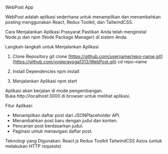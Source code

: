 WebPost App


WebPost adalah aplikasi sederhana untuk menampilkan dan menambahkan posting menggunakan React, Redux Toolkit, dan TailwindCSS.

Cara Menjalankan Aplikasi
Prasyarat
Pastikan Anda telah menginstal Node.js dan npm (Node Package Manager) di sistem Anda.

Langkah-langkah untuk Menjalankan Aplikasi

1. Clone Repository
git clone [https://github.com/username/repo-name.git](https://github.com/yogiprayoga1313/WebPost.git)
cd repo-name

2. Install Dependencies
npm install

3. Menjalankan Aplikasi
npm start

Aplikasi akan berjalan di mode pengembangan.<br />
Buka http://localhost:3000 di browser untuk melihat aplikasi.

Fitur Aplikasi:
* Menampilkan daftar post dari JSONPlaceholder API.
* Menambahkan post baru dengan judul dan konten.
* Pencarian post berdasarkan judul.
* Paginasi untuk menavigasi daftar post.


Teknologi yang Digunakan:
React.js
Redux Toolkit
TailwindCSS
Axios (untuk melakukan HTTP requests)
